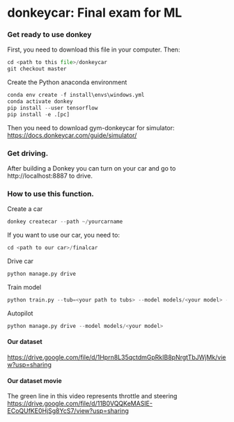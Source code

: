 # donkeycar: Final exam for ML
### Get ready to use donkey
First, you need to download this file in your computer. Then:
```python
cd <path to this file>/donkeycar
git checkout master
```
Create the Python anaconda environment
```python
conda env create -f install\envs\windows.yml
conda activate donkey
pip install --user tensorflow
pip install -e .[pc]
```
Then you need to download gym-donkeycar for simulator: 
https://docs.donkeycar.com/guide/simulator/

### Get driving.
After building a Donkey you can turn on your car and go to http://localhost:8887 to drive.

### How to use this function.
Create a car
```python
donkey createcar --path ~/yourcarname
```
If you want to use our car, you need to:
```python
cd <path to our car>/finalcar
```
Drive car
```python
python manage.py drive
```
Train model
```python
python train.py --tub=<your path to tubs> --model models/<your model> --type=(linear/categorical/inferred/imu/memory/behavior/localizer/rnn/3d)
```
Autopilot
```python
python manage.py drive --model models/<your model>
```
#### Our dataset
https://drive.google.com/file/d/1Hprn8L35qctdmGpRkIB8pNrgtTbJWjMk/view?usp=sharing

#### Our dataset movie
The green line in this video represents throttle and steering
https://drive.google.com/file/d/11B0VQQKeMASIE-ECoQUfKE0HjSg8YcS7/view?usp=sharing

